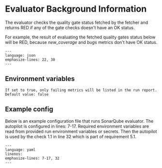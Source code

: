 # Evaluator Background Information

The evaluator checks the quality gate status fetched by the fetcher and returns RED if any of the gate checks doesn't have an OK status.

For example, the result of evaluating the fetched quality gates status below will be RED, because _new_coverage_ and _bugs_ metrics don't have OK status.

```{literalinclude} resources/sonarqube_qg_status.json
---
language: json
emphasize-lines: 22, 30
---
```

## Environment variables

```{envvar} SONARQUBE_ONLY_FAILED_METRICS
If set to true, only failing metrics will be listed in the run report. Default value: false
```

## Example config

Below is an example configuration file that runs SonarQube evaluator. The autopilot is configured in lines: 7-17. Required environment variables are read from provided run environment variables or secrets. Then the autopilot is used by the check 1.1 in line 32 which is part of requirement 5.1.

```{literalinclude} resources/qg-config.yaml
---
language: yaml
linenos:
emphasize-lines: 7-17, 32
---
```
